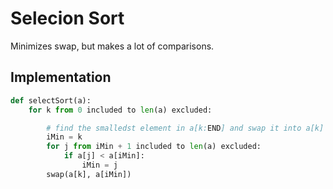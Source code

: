 # Selecion Sort

Minimizes swap, but makes a lot of comparisons.

## Implementation

```python
def selectSort(a):
    for k from 0 included to len(a) excluded:

        # find the smalledst element in a[k:END] and swap it into a[k]
        iMin = k
        for j from iMin + 1 included to len(a) excluded:
            if a[j] < a[iMin]:
                iMin = j
        swap(a[k], a[iMin])
```
